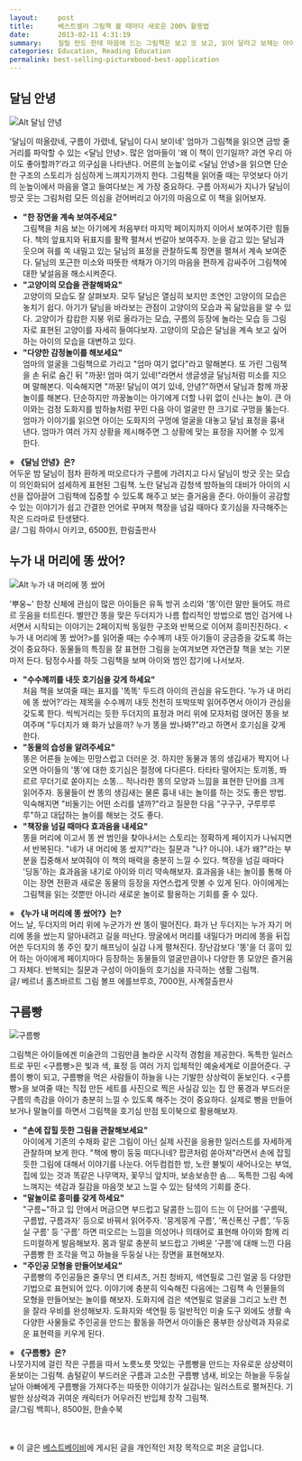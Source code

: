 ```yaml
---
layout:     post
title:      베스트셀러 그림책 볼 때마다 새로운 200% 활용법
date:       2013-02-11 4:31:19
summary:    질릴 만도 한데 마음에 드는 그림책은 보고 또 보고, 읽어 달라고 보채는 아이들. 너덜너덜해질 때까지 같은 그림책을 보려고 하는 이유는, 아이들은 볼 때마다 그림책이 새롭게 느껴지기 때문이다. 엄마는 지겹고 힘들더라도 포인트를 바꿔가며 읽어주는 게 중요하다. 아이가 매일 보는 그림책, 단계별로 색다르게 즐기는 비법.
categories: Education, Reading Education
permalink: best-selling-picturebood-best-application
---
```



## 달님 안녕

![Alt 달님 안녕](http://lh6.googleusercontent.com/-Dqp3EobNK_M/UMcgutho7aI/AAAAAAABch4/N6Bku9zMsnQ/s288/%25EB%258B%25AC%25EB%258B%2598%25EC%2595%2588%25EB%2585%2595.jpg)

'달님이 떠올랐네, 구름이 가렸네, 달님이 다시 보이네' 엄마가 그림책을 읽으면 금방 줄거리를 파악할 수 있는 <달님 안녕>. 많은 엄마들이 '왜 이 책이 인기일까? 과연 우리 아이도 좋아할까?'라고 의구심을 나타낸다. 어른의 눈높이로 <달님 안녕>을 읽으면 단순한 구조의 스토리가 심심하게 느껴지기까지 한다. 그림책을 읽어줄 때는 무엇보다 아기의 눈높이에서 마음을 열고 들여다보는 게 가장 중요하다. 구름 아저씨가 지나가 달님이 방긋 웃는 그림처럼 모든 의심을 걷어버리고 아기의 마음으로 이 책을 읽어보자.

* <strong>"한 장면을 계속 보여주세요"</strong>        
그림책을 처음 보는 아기에게 처음부터 마지막 페이지까지 이어서 보여주기란 힘들다. 책의 앞표지와 뒤표지를 활짝 펼쳐서 번갈아 보여주자. 눈을 감고 있는 달님과 웃으며 혀를 쏙 내밀고 있는 달님의 표정을 관찰하도록 장면을 펼쳐서 계속 보여준다. 달님의 포근한 미소와 따뜻한 색채가 아기의 마음을 편하게 감싸주어 그림책에 대한 낯설음을 해소시켜준다.
* <strong>"고양이의 모습을 관찰해봐요"</strong>        
고양이의 모습도 잘 살펴보자. 모두 달님은 열심히 보지만 조연인 고양이의 모습은 놓치기 쉽다. 아기가 달님을 바라보는 관점이 고양이의 모습과 꼭 닮았음을 알 수 있다. 고양이가 캄캄한 지붕 위로 올라가는 모습, 구름의 등장에 놀라는 모습 등 그림자로 표현된 고양이를 자세히 들여다보자. 고양이의 모습은 달님을 계속 보고 싶어 하는 아이의 모습을 대변하고 있다.
* <strong>"다양한 감정놀이를 해보세요"</strong>        
엄마의 얼굴을 그림책으로 가리고 "엄마 여기 없다"라고 말해본다. 또 가린 그림책을 손 뒤로 숨긴 뒤 "까꿍! 엄마 여기 있네!"라면서 생글생글 달님처럼 미소를 지으며 말해본다. 익숙해지면 "까꿍! 달님이 여기 있네, 안녕?"하면서 달님과 함께 까꿍놀이를 해본다. 단순하지만 까꿍놀이는 아기에게 더할 나위 없이 신나는 놀이. 큰 아이와는 검정 도화지를 밤하늘처럼 꾸민 다음 아이 얼굴만 한 크기로 구멍을 뚫는다. 엄마가 이야기를 읽으면 아이는 도화지의 구멍에 얼굴을 대놓고 달님 표정을 흉내 낸다. 엄마가 여러 가지 상황을 제시해주면 그 상황에 맞는 표정을 지어볼 수 있게 한다.

※ <strong>《달님 안녕》은?</strong>      
어두운 밤 달님이 점차 환하게 떠오르다가 구름에 가려지고 다시 달님이 방긋 웃는 모습이 의인화되어 섬세하게 표현된 그림책. 노란 달님과 감청색 밤하늘의 대비가 아이의 시선을 잡아끌어 그림책에 집중할 수 있도록 해주고 보는 즐거움을 준다. 아이들이 공감할 수 있는 이야기가 쉽고 간결한 언어로 꾸며져 책장을 넘길 때마다 호기심을 자극해주는 작은 드라마로 탄생됐다.    
글/ 그림 하야시 아키코, 6500원, 한림출판사



## 누가 내 머리에 똥 쌌어?

![Alt 누가 내 머리에 똥 쌌어](http://lh6.googleusercontent.com/-Qj4jK4SSWwY/UMcgupDMZrI/AAAAAAABch0/R9qloZ8NWHk/s288/%25EB%2598%25A5%25EC%258C%258C%25EC%2596%25B4.jpg)

'뿌웅~' 한창 신체에 관심이 많은 아이들은 유독 방귀 소리와 '똥'이란 말만 들어도 까르르 웃음을 터트린다. 별안간 똥을 맞은 두더지가 나름 합리적인 방법으로 범인 검거에 나서면서 시작되는 이야기는 2페이지씩 동일한 구조와 반복으로 이어져 흥미진진하다. <누가 내 머리에 똥 쌌어?>를 읽어줄 때는 수수께끼 내듯 아기들이 궁금증을 갖도록 하는 것이 중요하다. 동물들의 특징을 잘 표현한 그림을 눈여겨보면 자연관찰 책을 보는 기분마저 든다. 탐정수사를 하듯 그림책을 보며 아이와 범인 잡기에 나서보자.

* <strong>"수수께끼를 내듯 호기심을 갖게 하세요"</strong>        
처음 책을 보여줄 때는 표지를 '똑똑' 두드려 아이의 관심을 유도한다. '누가 내 머리에 똥 쌌어?'라는 제목을 수수께끼 내듯 천천히 또박또박 읽어주면서 아이가 관심을 갖도록 한다. 씩씩거리는 듯한 두더지의 표정과 머리 위에 모자처럼 얹어진 똥을 보여주며 "두더지가 왜 화가 났을까? 누가 똥을 쌌나봐?"라고 하면서 호기심을 갖게 한다.
* <strong>"동물의 습성을 알려주세요"</strong>        
똥은 어른들 눈에는 민망스럽고 더러운 것. 하지만 동물과 똥의 생김새가 짝지어 나오면 아이들의 '똥'에 대한 호기심은 절정에 다다른다. 타타타 떨어지는 토끼똥, 쫘르르 무더기로 쏟아지는 소똥… 적나라한 똥의 모양과 느낌을 표현한 단어를 크게 읽어주자. 동물들이 싼 똥의 생김새는 물론 흉내 내는 놀이를 하는 것도 좋은 방법. 익숙해지면 "비둘기는 어떤 소리를 낼까?"라고 질문한 다음 "구구구, 구루루루루"하고 대답하는 놀이를 해보는 것도 좋다.
* <strong>"책장을 넘길 때마다 효과음을 내세요"</strong>        
똥을 머리에 이고서 똥 싼 범인을 찾아나서는 스토리는 정확하게 페이지가 나눠지면서 반복된다. "네가 내 머리에 똥 쌌지?"라는 질문과 "나? 아니야. 내가 왜?"라는 부분을 집중해서 보여줘야 이 책의 매력을 충분히 느낄 수 있다. 책장을 넘길 때마다 '딩동'하는 효과음을 내기로 아이와 미리 약속해보자. 효과음을 내는 놀이를 통해 아이는 장면 전환과 새로운 동물의 등장을 자연스럽게 맛볼 수 있게 된다. 아이에게는 그림책을 읽는 것뿐만 아니라 새로운 놀이로 활용하는 기회를 줄 수 있다.

※ <strong>《누가 내 머리에 똥 쌌어?》는?</strong>    
어느 날, 두더지의 머리 위에 누군가가 싼 똥이 떨어진다. 화가 난 두더지는 누가 자기 머리에 똥을 쌌는지 알아내려고 길을 떠난다. 땅굴에서 머리를 내밀다가 머리에 똥을 뒤집어쓴 두더지의 똥 주인 찾기 해프닝이 실감 나게 펼쳐진다. 장난감보다 '똥'을 더 흥미 있어 하는 아이에게 페이지마다 등장하는 동물들의 얼굴만큼이나 다양한 똥 모양은 즐거움 그 자체다. 반복되는 질문과 구성이 아이들의 호기심을 자극하는 생활 그림책.        
글/ 베르너 홀츠바르트 그림 볼프 에를브루흐, 7000원, 사계절출판사	



## 구름빵
![구름빵](http://lh4.googleusercontent.com/-qk7iuOiKCog/UMcgucv_QFI/AAAAAAABchw/-3LKpi-BYgc/s288/%25EA%25B5%25AC%25EB%25A6%2584%25EB%25B9%25B5.jpg)

그림책은 아이들에겐 미술관의 그림만큼 놀라운 시각적 경험을 제공한다. 독특한 일러스트로 꾸민 <구름빵>은 빛과 색, 표정 등 여러 가지 입체적인 예술세계로 이끌어준다. 구름이 빵이 되고, 구름빵을 먹은 사람들이 하늘을 나는 기발한 상상력이 돋보인다. <구름빵>을 보여줄 때는 직접 만든 세트를 사진으로 찍은 사실감 있는 집 안 풍경과 부드러운 구름의 촉감을 아이가 충분히 느낄 수 있도록 해주는 것이 중요하다. 실제로 빵을 만들어보거나 말놀이를 하면서 그림책을 호기심 만점 토이북으로 활용해보자.

* <strong>"손에 잡힐 듯한 그림을 관찰해보세요"</strong>        
아이에게 기존의 수채화 같은 그림이 아닌 실제 사진을 응용한 일러스트를 자세하게 관찰하며 보게 한다. "책에 빵이 둥둥 떠다니네? 팝콘처럼 쏟아져"라면서 손에 잡힐 듯한 그림에 대해서 이야기를 나눈다. 어두컴컴한 방, 노란 불빛이 새어나오는 부엌, 집에 있는 것과 똑같은 나무액자, 꽃무늬 앞치마, 보송보송한 솜…. 독특한 그림 속에 느껴지는 색감과 질감을 마음껏 보고 느낄 수 있는 탐색의 기회를 준다.
* <strong>"말놀이로 흥미를 갖게 하세요"</strong>        
"구름~"하고 입 안에서 머금으면 부드럽고 달콤한 느낌이 드는 이 단어를 '구름떡, 구름밥, 구름과자' 등으로 바꿔서 읽어주자. '뭉게뭉게 구름', '폭신폭신 구름', '두둥실 구름' 등 '구름' 하면 떠오르는 느낌을 의성어나 의태어로 표현해 아이와 함께 리드미컬하게 발음해보자. 몸과 말로 충분히 보드랍고 가벼운 '구름'에 대해 느낀 다음 구름빵 한 조각을 먹고 하늘을 두둥실 나는 장면을 표현해보자.
* <strong>"주인공 모형을 만들어보세요"</strong>        
구름빵의 주인공들은 줄무늬 면 티셔츠, 거친 청바지, 색연필로 그린 얼굴 등 다양한 기법으로 표현되어 있다. 이야기에 충분히 익숙해진 다음에는 그림책 속 인물들의 모형을 만들어보는 놀이를 해보자. 도화지에 검은 색연필로 얼굴을 그리고 노란 천을 잘라 우비를 완성해보자. 도화지와 색연필 등 일반적인 미술 도구 외에도 생활 속 다양한 사물들로 주인공을 만드는 활동을 하면서 아이들은 풍부한 상상력과 자유로운 표현력을 키우게 된다.

※ <strong>《구름빵》은?</strong>      
나뭇가지에 걸린 작은 구름을 따서 노릇노릇 맛있는 구름빵을 만드는 자유로운 상상력이 돋보이는 그림책. 솜털같이 부드러운 구름과 고소한 구름빵 냄새, 비오는 하늘을 두둥실 날아 아빠에게 구름빵을 가져다주는 따뜻한 이야기가 실감나는 일러스트로 펼쳐진다. 기발한 상상력과 귀여운 캐릭터가 어우러진 반입체 창작 그림책.        
글/그림 백희나, 8500원, 한솔수북


<br /><br />
※ 이 글은 [베스트베이비](http://www.ibestbaby.co.kr)에 게시된 글을 개인적인 저장 목적으로 퍼온 글입니다.